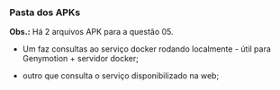 ### Pasta dos APKs

**Obs.:** Há 2 arquivos APK para a questão 05.
- Um faz consultas ao serviço docker rodando localmente - útil para Genymotion + servidor docker;

- outro que consulta o serviço disponibilizado na web;
